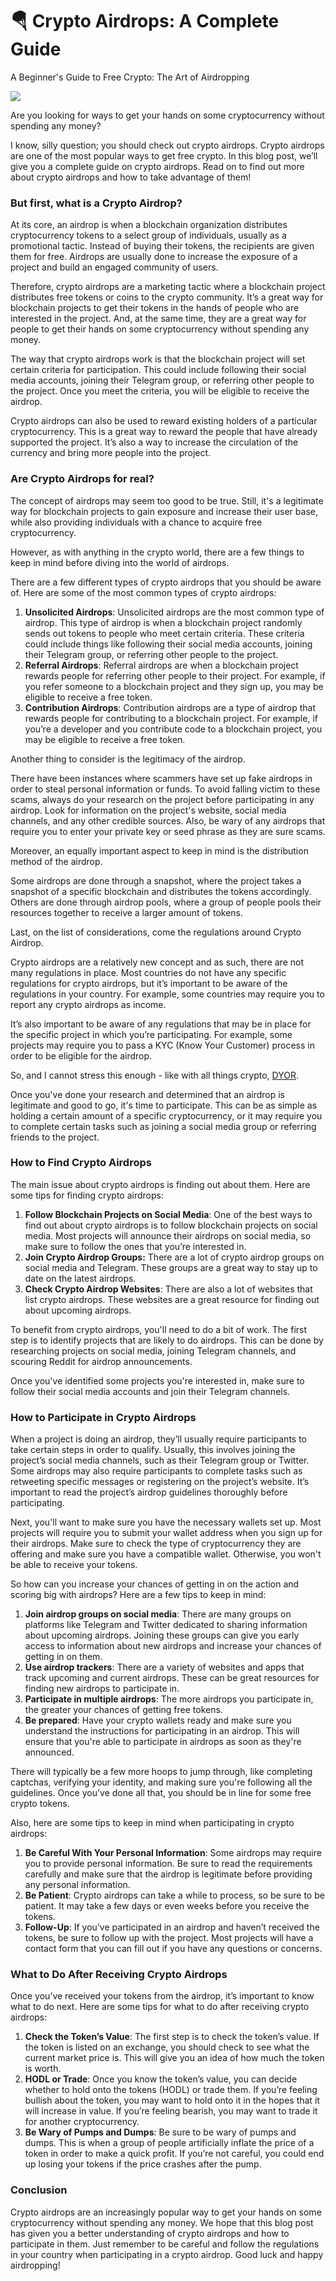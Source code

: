 # 🪂 Crypto Airdrops: A Complete Guide

A Beginner's Guide to Free Crypto: The Art of Airdropping

![](../.gitbook/assets/0.png)

Are you looking for ways to get your hands on some cryptocurrency without spending any money?

I know, silly question; you should check out crypto airdrops. Crypto airdrops are one of the most popular ways to get free crypto. In this blog post, we’ll give you a complete guide on crypto airdrops. Read on to find out more about crypto airdrops and how to take advantage of them!

### **But first, what is a Crypto Airdrop?** <a href="#_tv7sldq81b16" id="_tv7sldq81b16"></a>

At its core, an airdrop is when a blockchain organization distributes cryptocurrency tokens to a select group of individuals, usually as a promotional tactic. Instead of buying their tokens, the recipients are given them for free. Airdrops are usually done to increase the exposure of a project and build an engaged community of users.

Therefore, crypto airdrops are a marketing tactic where a blockchain project distributes free tokens or coins to the crypto community. It’s a great way for blockchain projects to get their tokens in the hands of people who are interested in the project. And, at the same time, they are a great way for people to get their hands on some cryptocurrency without spending any money.

The way that crypto airdrops work is that the blockchain project will set certain criteria for participation. This could include following their social media accounts, joining their Telegram group, or referring other people to the project. Once you meet the criteria, you will be eligible to receive the airdrop.

Crypto airdrops can also be used to reward existing holders of a particular cryptocurrency. This is a great way to reward the people that have already supported the project. It’s also a way to increase the circulation of the currency and bring more people into the project.

### **Are Crypto Airdrops for real?** <a href="#_bv83dxx93946" id="_bv83dxx93946"></a>

The concept of airdrops may seem too good to be true. Still, it's a legitimate way for blockchain projects to gain exposure and increase their user base, while also providing individuals with a chance to acquire free cryptocurrency.

However, as with anything in the crypto world, there are a few things to keep in mind before diving into the world of airdrops.

There are a few different types of crypto airdrops that you should be aware of. Here are some of the most common types of crypto airdrops:

1. **Unsolicited Airdrops**: Unsolicited airdrops are the most common type of airdrop. This type of airdrop is when a blockchain project randomly sends out tokens to people who meet certain criteria. These criteria could include things like following their social media accounts, joining their Telegram group, or referring other people to the project.
2. **Referral Airdrops**: Referral airdrops are when a blockchain project rewards people for referring other people to their project. For example, if you refer someone to a blockchain project and they sign up, you may be eligible to receive a free token.
3. **Contribution Airdrops**: Contribution airdrops are a type of airdrop that rewards people for contributing to a blockchain project. For example, if you’re a developer and you contribute code to a blockchain project, you may be eligible to receive a free token.

Another thing to consider is the legitimacy of the airdrop.

There have been instances where scammers have set up fake airdrops in order to steal personal information or funds. To avoid falling victim to these scams, always do your research on the project before participating in any airdrop. Look for information on the project's website, social media channels, and any other credible sources. Also, be wary of any airdrops that require you to enter your private key or seed phrase as they are sure scams.

Moreover, an equally important aspect to keep in mind is the distribution method of the airdrop.

Some airdrops are done through a snapshot, where the project takes a snapshot of a specific blockchain and distributes the tokens accordingly. Others are done through airdrop pools, where a group of people pools their resources together to receive a larger amount of tokens.

Last, on the list of considerations, come the regulations around Crypto Airdrop.

Crypto airdrops are a relatively new concept and as such, there are not many regulations in place. Most countries do not have any specific regulations for crypto airdrops, but it’s important to be aware of the regulations in your country. For example, some countries may require you to report any crypto airdrops as income.

It’s also important to be aware of any regulations that may be in place for the specific project in which you’re participating. For example, some projects may require you to pass a KYC (Know Your Customer) process in order to be eligible for the airdrop.

So, and I cannot stress this enough - like with all things crypto, [DYOR](https://academy.binance.com/en/glossary/do-your-own-research).

Once you've done your research and determined that an airdrop is legitimate and good to go, it's time to participate. This can be as simple as holding a certain amount of a specific cryptocurrency, or it may require you to complete certain tasks such as joining a social media group or referring friends to the project.

### **How to Find Crypto Airdrops** <a href="#_rktam0idbz24" id="_rktam0idbz24"></a>

The main issue about crypto airdrops is finding out about them. Here are some tips for finding crypto airdrops:

1. **Follow Blockchain Projects on Social Media**: One of the best ways to find out about crypto airdrops is to follow blockchain projects on social media. Most projects will announce their airdrops on social media, so make sure to follow the ones that you’re interested in.
2. **Join Crypto Airdrop Groups:** There are a lot of crypto airdrop groups on social media and Telegram. These groups are a great way to stay up to date on the latest airdrops.
3. **Check Crypto Airdrop Websites**: There are also a lot of websites that list crypto airdrops. These websites are a great resource for finding out about upcoming airdrops.

To benefit from crypto airdrops, you'll need to do a bit of work. The first step is to identify projects that are likely to do airdrops. This can be done by researching projects on social media, joining Telegram channels, and scouring Reddit for airdrop announcements.

Once you've identified some projects you're interested in, make sure to follow their social media accounts and join their Telegram channels.

### **How to Participate in Crypto Airdrops** <a href="#_y0lvob8b75dk" id="_y0lvob8b75dk"></a>

When a project is doing an airdrop, they’ll usually require participants to take certain steps in order to qualify. Usually, this involves joining the project’s social media channels, such as their Telegram group or Twitter. Some airdrops may also require participants to complete tasks such as retweeting specific messages or registering on the project’s website. It’s important to read the project’s airdrop guidelines thoroughly before participating.

Next, you'll want to make sure you have the necessary wallets set up. Most projects will require you to submit your wallet address when you sign up for their airdrops. Make sure to check the type of cryptocurrency they are offering and make sure you have a compatible wallet. Otherwise, you won't be able to receive your tokens.

So how can you increase your chances of getting in on the action and scoring big with airdrops? Here are a few tips to keep in mind:

1. **Join airdrop groups on social media**: There are many groups on platforms like Telegram and Twitter dedicated to sharing information about upcoming airdrops. Joining these groups can give you early access to information about new airdrops and increase your chances of getting in on them.
2. **Use airdrop trackers**: There are a variety of websites and apps that track upcoming and current airdrops. These can be great resources for finding new airdrops to participate in.
3. **Participate in multiple airdrops**: The more airdrops you participate in, the greater your chances of getting free tokens.
4. **Be prepared**: Have your crypto wallets ready and make sure you understand the instructions for participating in an airdrop. This will ensure that you're able to participate in airdrops as soon as they're announced.

There will typically be a few more hoops to jump through, like completing captchas, verifying your identity, and making sure you're following all the guidelines. Once you've done all that, you should be in line for some free crypto tokens.

Also, here are some tips to keep in mind when participating in crypto airdrops:

1. **Be Careful With Your Personal Information**: Some airdrops may require you to provide personal information. Be sure to read the requirements carefully and make sure that the airdrop is legitimate before providing any personal information.
2. **Be Patient**: Crypto airdrops can take a while to process, so be sure to be patient. It may take a few days or even weeks before you receive the tokens.
3. **Follow-Up**: If you’ve participated in an airdrop and haven’t received the tokens, be sure to follow up with the project. Most projects will have a contact form that you can fill out if you have any questions or concerns.

### **What to Do After Receiving Crypto Airdrops** <a href="#_no1au6u77y0x" id="_no1au6u77y0x"></a>

Once you’ve received your tokens from the airdrop, it’s important to know what to do next. Here are some tips for what to do after receiving crypto airdrops:

1. **Check the Token’s Value**: The first step is to check the token’s value. If the token is listed on an exchange, you should check to see what the current market price is. This will give you an idea of how much the token is worth.
2. **HODL or Trade**: Once you know the token’s value, you can decide whether to hold onto the tokens (HODL) or trade them. If you’re feeling bullish about the token, you may want to hold onto it in the hopes that it will increase in value. If you’re feeling bearish, you may want to trade it for another cryptocurrency.
3. **Be Wary of Pumps and Dumps**: Be sure to be wary of pumps and dumps. This is when a group of people artificially inflate the price of a token in order to make a quick profit. If you’re not careful, you could end up losing your tokens if the price crashes after the pump.

### **Conclusion** <a href="#_92axp8ymgdkv" id="_92axp8ymgdkv"></a>

Crypto airdrops are an increasingly popular way to get your hands on some cryptocurrency without spending any money. We hope that this blog post has given you a better understanding of crypto airdrops and how to participate in them. Just remember to be careful and follow the regulations in your country when participating in a crypto airdrop. Good luck and happy airdropping!
